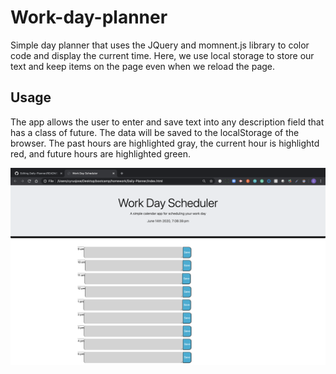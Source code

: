 # Work-day-planner
Simple day planner that uses the JQuery and momnent.js library to color code and display the current time.
Here, we use local storage to store our text and keep items on the page even when we reload the page. 

## Usage
The app allows the user to enter and save text into any description field that has a class of future. The data will be saved to the localStorage of the browser. The past hours are highlighted gray, the current hour is highlightd red, and future hours are highlighted green.

<img src = "Screen Shot 2020-06-14 at 7.09.39 PM.png">